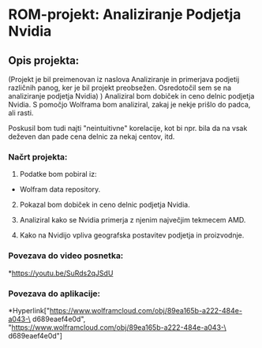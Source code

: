 # ROM-projekt: Analiziranje Podjetja Nvidia
## Opis projekta:
(Projekt je bil preimenovan iz naslova Analiziranje in primerjava podjetij različnih panog, ker je bil projekt preobsežen. Osredotočil sem se na analiziranje podjetja Nvidia) 
)
Analiziral bom dobiček in ceno delnic podjetja Nvidia.
S pomočjo Wolframa bom analiziral, zakaj je nekje prišlo do padca, ali rasti.

Poskusil bom tudi najti "neintuitivne" korelacije, kot bi npr. bila da na vsak deževen dan pade cena delnic za nekaj centov, itd.

### Načrt projekta:
1. Podatke bom pobiral iz: 
* Wolfram data repository.

2. Pokazal bom dobiček in ceno delnic podjetja Nvidia.
    
3. Analiziral kako se Nvidia primerja z njenim največjim tekmecem AMD.

4. Kako na Nvidijo vpliva geografska postavitev podjetja in proizvodnje.

### Povezava do video posnetka:
*https://youtu.be/SuRds2qJSdU
### Povezava do aplikacije:
*Hyperlink["https://www.wolframcloud.com/obj/89ea165b-a222-484e-a043-\
d689eaef4e0d", \
"https://www.wolframcloud.com/obj/89ea165b-a222-484e-a043-\
d689eaef4e0d"]

